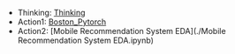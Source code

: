 - Thinking: [Thinking](./Thinking.ipynb) 
- Action1: [Boston_Pytorch](./Boston_Pytorch.ipynb)
- Action2: [Mobile Recommendation System EDA](./Mobile Recommendation System EDA.ipynb)